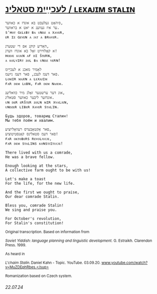 # [לעכײַיִמ סטאלינ / ʟᴇxᴀᴊɪᴍ sᴛᴀʟɪɴ](https://open.spotify.com/track/5duD5qX31jQy8UVwQYjVch)
```
ס׳האָט געלעבט בא אונדז א כאװער,
ער איז געווענ א יאט א בראװער.
s'ʜᴏᴛ ɢᴇʟᴇʙᴛ ʙᴀ ᴜɴᴅᴢ ᴀ xᴀᴠᴇʀ,
ᴇʀ ɪᴢ ɢᴇᴠᴇɴ ᴀ ᴊᴀᴛ ᴀ ʙʀᴀᴠᴇʀ.

האָדיע קוקנ אפ די שטערנ,
א קאָלװירט זאָל בא אונדז װערנ!
ʜᴏᴅᴊᴇ ᴋᴜᴋɴ ᴀғ ᴅɪ šᴛᴇʀɴ,
ᴀ ᴋᴏʟᴠɪʀᴛ ᴢᴏʟ ʙᴀ ᴜɴᴅᴢ ᴠᴇʀɴ!

לאָמיר מאכנ א לעכײַיִמ
פאר דעמ לעבנ, פאר דעמ נײַעמ.
ʟᴏᴍɪʀ ᴍᴀxɴ ᴀ ʟᴇxᴀᴊɪᴍ
ғᴀʀ ᴅᴇᴍ ʟᴇʙɴ, ғᴀʀ ᴅᴇᴍ ɴᴀᴊᴇᴍ.

אונ דער ערשטער זאָלנ מיר כװאליענ,
אונדזער ליבער כאװער סטאלינ.
ᴜɴ ᴅᴇʀ ᴇʀšᴛᴇʀ ᴢᴏʟɴ ᴍɪʀ xᴠᴀʟᴊᴇɴ,
ᴜɴᴅᴢᴇʀ ʟɪʙᴇʀ xᴀᴠᴇʀ sᴛᴀʟɪɴ.

Будь здоров, товарищ Сталин!
Мы тебя поём и хвалим.

פאר אָקטאָבערס רעװאָליוציע,
פאר דעמ סטאלינס קאָנסטיטוציע!
ғᴀʀ ᴏᴋᴛᴏʙᴇʀs ʀᴇᴠᴏʟᴊᴜᴄᴊᴇ,
ғᴀʀ ᴅᴇᴍ sᴛᴀʟɪɴs ᴋᴏɴsᴛᴊɪᴛᴜᴄᴊᴇ!
```
```
There lived with us a comrade,
He was a brave fellow.

Enough looking at the stars,
A collective farm ought to be with us!

Let's make a toast
For the life, for the new life.

And the first we ought to praise,
Our dear comrade Stalin.

Bless you, comrade Stalin!
We sing and praise you.

For October's revolution,
For Stalin's constitution!
```
<sub>Original transcription. Based on information from</sub>

<sup>*Soviet Yiddish: language planning and linguistic development.* G. Estraikh. Clarendon Press. 1999.</sup>

<sub>As heard in</sub>

<sup>*L'chaim Stalin.* Daniel Kahn - Topic. YouTube. 03.09.20. www.youtube.com/watch?v=MuZDEphRbes.</sup>

<sub>Romanization based on Czech system.</sub>
###### 22.07.24
